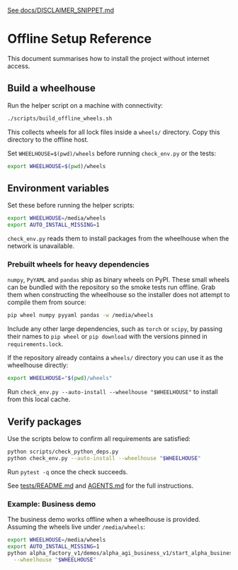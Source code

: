 [See docs/DISCLAIMER_SNIPPET.md](../docs/DISCLAIMER_SNIPPET.md)

# Offline Setup Reference


This document summarises how to install the project without internet access.

## Build a wheelhouse
Run the helper script on a machine with connectivity:

```bash
./scripts/build_offline_wheels.sh
```

This collects wheels for all lock files inside a `wheels/` directory. Copy this
directory to the offline host.

Set `WHEELHOUSE=$(pwd)/wheels` before running `check_env.py` or the tests:

```bash
export WHEELHOUSE=$(pwd)/wheels
```

## Environment variables
Set these before running the helper scripts:

```bash
export WHEELHOUSE=/media/wheels
export AUTO_INSTALL_MISSING=1
```

`check_env.py` reads them to install packages from the wheelhouse when the network is unavailable.

### Prebuilt wheels for heavy dependencies
`numpy`, `PyYAML` and `pandas` ship as binary wheels on PyPI. These small wheels
can be bundled with the repository so the smoke tests run offline. Grab them
when constructing the wheelhouse so the installer does not attempt to compile
them from source:

```bash
pip wheel numpy pyyaml pandas -w /media/wheels
```

Include any other large dependencies, such as `torch` or `scipy`, by passing
their names to `pip wheel` or `pip download` with the versions pinned in
`requirements.lock`.

If the repository already contains a `wheels/` directory you can use it as the
wheelhouse directly:

```bash
export WHEELHOUSE="$(pwd)/wheels"
```

Run `check_env.py --auto-install --wheelhouse "$WHEELHOUSE"` to install from
this local cache.

## Verify packages
Use the scripts below to confirm all requirements are satisfied:

```bash
python scripts/check_python_deps.py
python check_env.py --auto-install --wheelhouse "$WHEELHOUSE"
```

Run `pytest -q` once the check succeeds.

See [tests/README.md](../tests/README.md#offline-install) and [AGENTS.md](../AGENTS.md#offline-setup) for the full instructions.

### Example: Business demo
The business demo works offline when a wheelhouse is provided. Assuming
the wheels live under `/media/wheels`:

```bash
export WHEELHOUSE=/media/wheels
export AUTO_INSTALL_MISSING=1
python alpha_factory_v1/demos/alpha_agi_business_v1/start_alpha_business.py \
  --wheelhouse "$WHEELHOUSE"
```
